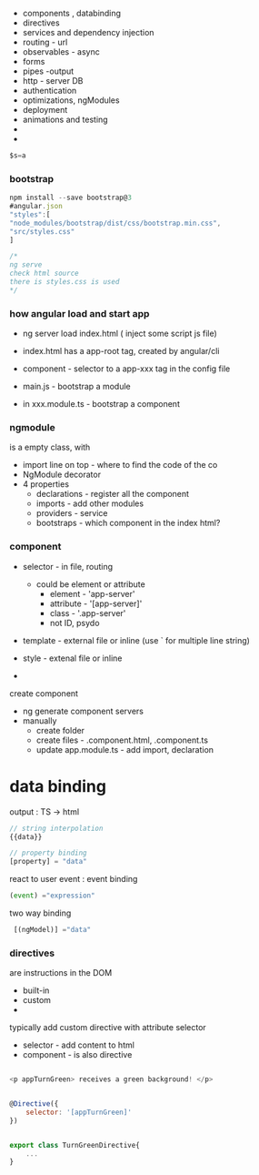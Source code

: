 


* components , databinding
* directives
* services and dependency injection
* routing - url
* observables - async
* forms
* pipes -output
* http - server DB
* authentication
* optimizations, ngModules
* deployment
* animations and testing
* 
* 

```javascript
$s=a

```

### bootstrap

```js
npm install --save bootstrap@3
#angular.json
"styles":[
"node_modules/bootstrap/dist/css/bootstrap.min.css",
"src/styles.css"
]

/*
ng serve
check html source
there is styles.css is used
*/

```
### how angular load and start app
* ng server load index.html ( inject some script js file)
* index.html has a app-root tag, created by angular/cli
* component - selector to a app-xxx tag in the config file

* main.js - bootstrap a module
* in xxx.module.ts - bootstrap a component

### ngmodule
is a empty class, with 
* import line on top -  where to find the code of the co
* NgModule decorator
* 4 properties
  * declarations - register all the component
  * imports - add other modules 
  * providers - service
  * bootstraps - which component in the index html?


### component
* selector -  in file,  routing 
  * could be element or attribute
    * element -  'app-server'
    * attribute - '[app-server]'
    * class - '.app-server'
    * not ID, psydo
    
  
* template - external file or inline  (use ` for multiple line string)
* style - extenal file or inline
* 






create component
* ng generate component servers
* manually 
  * create folder 
  * create files - .component.html, .component.ts
  * update app.module.ts - add import, declaration


# data binding

output : TS -> html

```js
// string interpolation 
{{data}}

// property binding
[property] = "data"

```

react to user event : event binding
```js
(event) ="expression"
```

two way binding
```js
 [(ngModel)] ="data"
```

### directives
 are instructions in the DOM
 * built-in 
 * custom
 * 
 typically add custom directive with attribute selector

 * selector - add content to html
 * component - is also directive


```js

<p appTurnGreen> receives a green background! </p>


@Directive({
    selector: '[appTurnGreen]'
})


export class TurnGreenDirective{
    ...
}
```